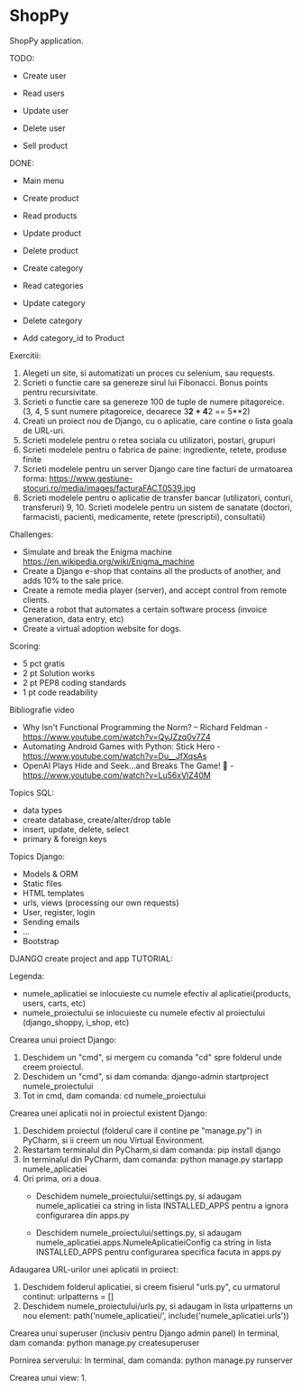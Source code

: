 # ShopPy
ShopPy application.

TODO:

- Create user
- Read users
- Update user 
- Delete user
    
- Sell product 

DONE:
    
- Main menu
- Create product
- Read products
- Update product
- Delete product

- Create category
- Read categories
- Update category
- Delete category 

- Add category_id to Product

Exercitii:
1. Alegeti un site, si automatizati un proces cu selenium, sau requests.
2. Scrieti o functie care sa genereze sirul lui Fibonacci. Bonus points pentru recursivitate.
3. Scrieti o functie care sa genereze 100 de tuple de numere pitagoreice. (3, 4, 5 sunt numere pitagoreice, deoarece 3**2 + 4**2  == 5**2)
4. Creati un proiect nou de Django, cu o aplicatie, care contine o lista goala de URL-uri.
5. Scrieti modelele pentru o retea sociala cu utilizatori, postari, grupuri
6. Scrieti modelele pentru o fabrica de paine: ingrediente, retete, produse finite
7. Scrieti modelele pentru un server Django care tine facturi de urmatoarea forma: https://www.gestiune-stocuri.ro/media/images/facturaFACT0539.jpg
8. Scrieti modelele pentru o aplicatie de transfer bancar (utilizatori, conturi, transferuri)
9, 10. Scrieti modelele pentru un sistem de sanatate (doctori, farmacisti, pacienti, medicamente, retete (prescriptii), consultatii)

Challenges:
- Simulate and break the Enigma machine https://en.wikipedia.org/wiki/Enigma_machine
- Create a Django e-shop that contains all the products of another, and adds 10% to the sale price.
- Create a remote media player (server), and accept control from remote clients.
- Create a robot that automates a certain software process (invoice generation, data entry, etc)
- Create a virtual adoption website for dogs.

Scoring:
- 5 pct gratis
- 2 pt Solution works
- 2 pt PEP8 coding standards
- 1 pt code readability


Bibliografie video 
- Why Isn't Functional Programming the Norm? – Richard Feldman - https://www.youtube.com/watch?v=QyJZzq0v7Z4
- Automating Android Games with Python: Stick Hero -  https://www.youtube.com/watch?v=Du__JfXqsAs
- OpenAI Plays Hide and Seek…and Breaks The Game! 🤖 -  https://www.youtube.com/watch?v=Lu56xVlZ40M

Topics SQL:
- data types
- create database, create/alter/drop table
- insert, update, delete, select
- primary & foreign keys

Topics Django:
- Models & ORM
- Static files
- HTML templates
- urls, views (processing our own requests)
- User, register, login
- Sending emails
- ...
- Bootstrap

DJANGO create project and app TUTORIAL:

Legenda:
- numele_aplicatiei se inlocuieste cu numele efectiv al aplicatiei(products, users, carts, etc)
- numele_proiectului se inlocuieste cu numele efectiv al proiectului (django_shoppy, i_shop, etc)

Crearea unui proiect Django:
1. Deschidem un "cmd", si mergem cu comanda "cd" spre folderul unde creem proiectul.
2. Deschidem un "cmd", si dam comanda:
    django-admin startproject numele_proiectului
3. Tot in cmd, dam comanda:
    cd numele_proiectului

Crearea unei aplicatii noi in proiectul existent Django:
1. Deschidem proiectul (folderul care il contine pe "manage.py") in PyCharm, si ii creem un nou Virtual Environment.
2. Restartam terminalul din PyCharm,si dam comanda:
    pip install django
3. In terminalul din PyCharm, dam comanda:
    python manage.py startapp numele_aplicatiei
4. Ori prima, ori a doua.
    - Deschidem numele_proiectului/settings.py, si adaugam numele_aplicatiei 
      ca string in lista INSTALLED_APPS pentru a ignora configurarea din apps.py

    - Deschidem numele_proiectului/settings.py, si adaugam 
      numele_aplicatiei.apps.NumeleAplicatieiConfig ca string in lista INSTALLED_APPS
      pentru configurarea specifica facuta in apps.py

Adaugarea URL-urilor unei aplicatii in proiect:
1. Deschidem folderul aplicatiei, si creem fisierul "urls.py", cu urmatorul continut:
    urlpatterns = []
2. Deschidem numele_proiectului/urls.py, si adaugam in lista urlpatterns un nou element:
    path('numele_aplicatiei/', include('numele_aplicatiei.urls'))
   
Crearea unui superuser (inclusiv pentru Django admin panel)
    In terminal, dam comanda: python manage.py createsuperuser

Pornirea serverului:
    In terminal, dam comanda: python manage.py runserver


Crearea unui view:
1. 